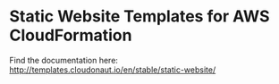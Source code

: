 # Static Website Templates for AWS CloudFormation

Find the documentation here: http://templates.cloudonaut.io/en/stable/static-website/
